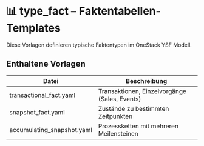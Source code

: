 # 📊 type_fact – Faktentabellen-Templates

Diese Vorlagen definieren typische Faktentypen im OneStack YSF Modell.

## Enthaltene Vorlagen

| Datei                     | Beschreibung                                     |
|--------------------------|--------------------------------------------------|
| transactional_fact.yaml  | Transaktionen, Einzelvorgänge (Sales, Events)    |
| snapshot_fact.yaml       | Zustände zu bestimmten Zeitpunkten               |
| accumulating_snapshot.yaml | Prozessketten mit mehreren Meilensteinen       |
